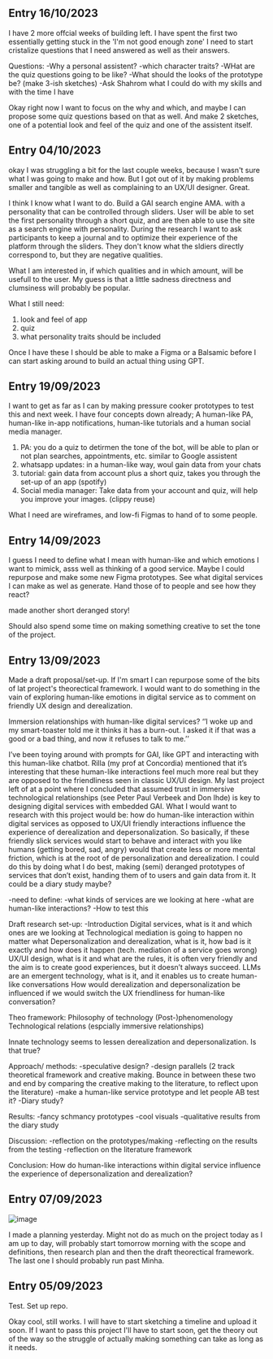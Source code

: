 ## Entry 16/10/2023 ##

I have 2 more offcial weeks of building left. I have spent the first two  essentially getting stuck in the 'I'm not good enough zone' I need to start cristalize questions that I need answered as well as their answers. 

Questions: 
 -Why a personal assistent? 
 -which character traits?
 -WHat are the quiz questions going to be like? 
 -What should the looks of the prototype be? (make 3-ish sketches) 
 -Ask Shahrom what I could do with my skills and with the time I have

 Okay right now I want to focus on the why and which, and maybe I can propose some quiz questions based on that as well. And make 2 sketches, one of a potential look and feel of the quiz and one of the assistent itself. 
 
 
 
## Entry 04/10/2023 ##

okay I was struggling a bit for the last couple weeks, because I wasn't sure what I was going to make and how. But I got out of it by making problems smaller and tangible as well as complaining to an UX/UI designer. Great.  

I think I know what I want to do. Build a GAI search engine AMA. with a personality that can be controlled through sliders. User will be able to set the first personality through a short quiz, and are then able to use the site as a search engine with personality. During the research I want to ask participants to keep a journal and to optimize their experience of the platform through the sliders. They don't know what the sldiers directly correspond to, but they are negative qualities. 

What I am interested in, if which qualities and in which amount, will be usefull to the user. My guess is that a little sadness directness and clumsiness will probably be popular. 

What I still need: 
1. look and feel of app
2. quiz
3. what personality traits should be included

Once I have these I should be able to make a Figma or a Balsamic before I can start asking around to build an actual thing using GPT. 

## Entry 19/09/2023 ##
I want to get as far as I can by making pressure cooker prototypes to test this and next week. I have four concepts down already;  A human-like PA, human-like in-app notifications, human-like tutorials and a human social media manager. 

1. PA: you do a quiz to detirmen the tone of the bot, will be able to plan or not plan searches, appointments, etc. similar to Google assistent
2. whatsapp updates: in a human-like way, woul gain data from your chats
3. tutorial: gain data from account plus a short quiz, takes you through the set-up of an app (spotify)
4. Social media manager: Take data from your account and quiz, will help you improve your images. (clippy reuse)

What I need are wireframes, and low-fi Figmas to hand of to some people. 

## Entry 14/09/2023 ##
I guess I need to define what I mean with human-like and which emotions I want to mimick, asss well as thinking of a good service. Maybe I could repurpose and make some new Figma prototypes. See what digital services I can make as wel as generate. Hand those of to people and see how they react? 

made another short deranged story! 



Should also spend some time on making something creative to set the tone of the project. 
## Entry 13/09/2023 ##

Made a draft proposal/set-up. If I'm smart I can repurpose some of the bits of lat project's theorectical framework. 
I would want to do something in the vain of exploring human-like emotions in digital service as to comment on friendly UX design and derealization. 

Immersion relationships with human-like digital services? 
‘’I woke up and my smart-toaster told me it thinks it has a burn-out. I asked it if that was a good or a bad thing, and now it refuses to talk to me.’’

I’ve been toying around with prompts for GAI, like GPT and interacting with this human-like chatbot. Rilla (my prof at Concordia) mentioned that it’s interesting that these human-like interactions feel much more real but they are opposed to the friendliness seen in classic UX/UI design. My last project left of at a point where I concluded that assumed trust in immersive technological relationships (see Peter Paul Verbeek and Don Ihde) is key to designing digital services with embedded GAI. 
What I would want to research with this project would be: how do human-like interaction within digital services as opposed to UX/UI friendly interactions influence the experience of derealization and depersonalization. So basically, if these friendly slick services would start to behave and interact with you like humans (getting bored, sad, angry) would that create less or more mental friction, which is at the root of de personalization and derealization. 
I could do this by doing what I do best, making (semi) deranged prototypes of services that don’t exist, handing them of to users and gain data from it. It could be a diary study maybe? 


-need to define:
-what kinds of services are we looking at here
-what are human-like interactions? 
-How to test this

Draft research set-up: 
-Introduction 
Digital services, what is it and which ones are we looking at 
Technological mediation is going to happen no matter what 
Depersonalization and derealization, what is it, how bad is it exactly and how does it happen (tech. mediation of a service goes wrong)
UX/UI design, what is it and what are the rules, it is often very friendly and the aim is to create good experiences, but it doesn’t always succeed. 
LLMs are an emergent technology, what is it, and it enables us to create human-like conversations
How would derealization and depersonalization be influenced if we would switch the UX friendliness for human-like conversation?

Theo framework:
Philosophy of technology
(Post-)phenomenology 
Technological relations (espcially immersive relationships)
 
Innate technology seems to lessen derealization and depersonalization. Is that true? 

Approach/ methods:
-speculative design? 
-design parallels (2 track theoretical framework and creative making. Bounce in between these two and end by comparing the creative making to the literature, to reflect upon the literature)
-make a human-like service prototype and let people AB test it? 
-Diary study? 

Results: 
-fancy schmancy prototypes 
-cool visuals 
-qualitative results from the diary study 

Discussion: 
-reflection on the prototypes/making
-reflecting on the results from the testing 
-reflection on the literature framework 

Conclusion:
How do human-like interactions within digital service influence the experience of depersonalization and derealization? 


## Entry 07/09/2023 ##

![image](https://github.com/FemkeKocken/FMP/assets/50365794/211a1ab8-2413-468f-8985-48ed2eff7e94)

I made a planning yesterday. Might not do as much on the project today as I am up to day, will probably start tomorrow morning with the scope and definitions, then research plan and then the draft theorectical framework. The last one I should probably run past Minha.

## Entry 05/09/2023 ## 
Test. Set up repo. 

Okay cool, still works. I will have to start sketching a timeline and upload it soon. If I want to pass this project I'll have to start soon, get the theory out of the way so the struggle of actually making something can take as long as it needs. 
